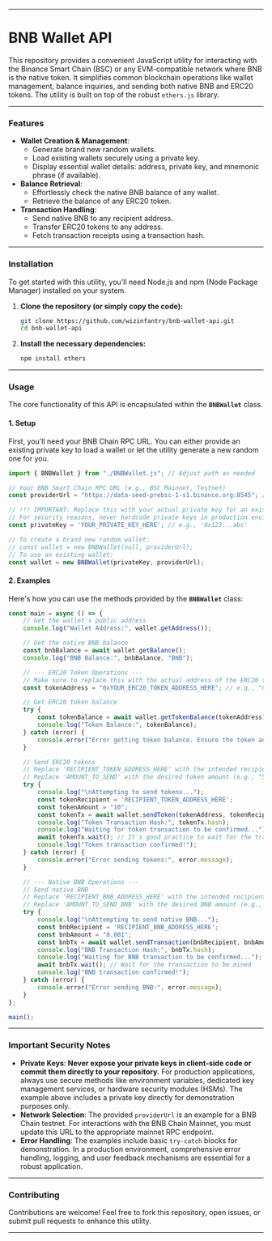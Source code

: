 -----

# BNB Wallet API

This repository provides a convenient JavaScript utility for interacting with the Binance Smart Chain (BSC) or any EVM-compatible network where BNB is the native token. It simplifies common blockchain operations like wallet management, balance inquiries, and sending both native BNB and ERC20 tokens. The utility is built on top of the robust `ethers.js` library.

-----

### Features

  * **Wallet Creation & Management**:
      * Generate brand new random wallets.
      * Load existing wallets securely using a private key.
      * Display essential wallet details: address, private key, and mnemonic phrase (if available).
  * **Balance Retrieval**:
      * Effortlessly check the native BNB balance of any wallet.
      * Retrieve the balance of any ERC20 token.
  * **Transaction Handling**:
      * Send native BNB to any recipient address.
      * Transfer ERC20 tokens to any address.
      * Fetch transaction receipts using a transaction hash.

-----

### Installation

To get started with this utility, you'll need Node.js and npm (Node Package Manager) installed on your system.

1.  **Clone the repository (or simply copy the code):**

    ```bash
    git clone https://github.com/wizinfantry/bnb-wallet-api.git
    cd bnb-wallet-api
    ```

2.  **Install the necessary dependencies:**

    ```bash
    npm install ethers
    ```

-----

### Usage

The core functionality of this API is encapsulated within the **`BNBWallet`** class.

#### 1\. Setup

First, you'll need your BNB Chain RPC URL. You can either provide an existing private key to load a wallet or let the utility generate a new random one for you.

```javascript
import { BNBWallet } from "./BNBWallet.js"; // Adjust path as needed

// Your BNB Smart Chain RPC URL (e.g., BSC Mainnet, Testnet)
const providerUrl = "https://data-seed-prebsc-1-s1.binance.org:8545"; // Example Testnet RPC

// !!! IMPORTANT: Replace this with your actual private key for an existing wallet.
// For security reasons, never hardcode private keys in production environments.
const privateKey = 'YOUR_PRIVATE_KEY_HERE'; // e.g., '0x123...abc'

// To create a brand new random wallet:
// const wallet = new BNBWallet(null, providerUrl);
// To use an existing wallet:
const wallet = new BNBWallet(privateKey, providerUrl);
```

#### 2\. Examples

Here's how you can use the methods provided by the **`BNBWallet`** class:

```javascript
const main = async () => {
    // Get the wallet's public address
    console.log("Wallet Address:", wallet.getAddress());

    // Get the native BNB balance
    const bnbBalance = await wallet.getBalance();
    console.log("BNB Balance:", bnbBalance, "BNB");

    // --- ERC20 Token Operations ---
    // Make sure to replace this with the actual address of the ERC20 token you wish to interact with
    const tokenAddress = "0xYOUR_ERC20_TOKEN_ADDRESS_HERE"; // e.g., "0xAbc...123"

    // Get ERC20 token balance
    try {
        const tokenBalance = await wallet.getTokenBalance(tokenAddress);
        console.log("Token Balance:", tokenBalance);
    } catch (error) {
        console.error("Error getting token balance. Ensure the token address is correct and the network is accessible:", error.message);
    }

    // Send ERC20 tokens
    // Replace 'RECIPIENT_TOKEN_ADDRESS_HERE' with the intended recipient's address
    // Replace 'AMOUNT_TO_SEND' with the desired token amount (e.g., "5.5" for 5.5 tokens)
    try {
        console.log("\nAttempting to send tokens...");
        const tokenRecipient = 'RECIPIENT_TOKEN_ADDRESS_HERE';
        const tokenAmount = "10";
        const tokenTx = await wallet.sendToken(tokenAddress, tokenRecipient, tokenAmount);
        console.log("Token Transaction Hash:", tokenTx.hash);
        console.log("Waiting for token transaction to be confirmed...");
        await tokenTx.wait(); // It's good practice to wait for the transaction to be mined
        console.log("Token transaction confirmed!");
    } catch (error) {
        console.error("Error sending tokens:", error.message);
    }

    // --- Native BNB Operations ---
    // Send native BNB
    // Replace 'RECIPIENT_BNB_ADDRESS_HERE' with the intended recipient's address
    // Replace 'AMOUNT_TO_SEND_BNB' with the desired BNB amount (e.g., "0.005")
    try {
        console.log("\nAttempting to send native BNB...");
        const bnbRecipient = 'RECIPIENT_BNB_ADDRESS_HERE';
        const bnbAmount = "0.001";
        const bnbTx = await wallet.sendTransaction(bnbRecipient, bnbAmount);
        console.log("BNB Transaction Hash:", bnbTx.hash);
        console.log("Waiting for BNB transaction to be confirmed...");
        await bnbTx.wait(); // Wait for the transaction to be mined
        console.log("BNB transaction confirmed!");
    } catch (error) {
        console.error("Error sending BNB:", error.message);
    }
};

main();
```

-----

### Important Security Notes

  * **Private Keys**: **Never expose your private keys in client-side code or commit them directly to your repository.** For production applications, always use secure methods like environment variables, dedicated key management services, or hardware security modules (HSMs). The example above includes a private key directly for demonstration purposes only.
  * **Network Selection**: The provided `providerUrl` is an example for a BNB Chain testnet. For interactions with the BNB Chain Mainnet, you must update this URL to the appropriate mainnet RPC endpoint.
  * **Error Handling**: The examples include basic `try-catch` blocks for demonstration. In a production environment, comprehensive error handling, logging, and user feedback mechanisms are essential for a robust application.

-----

### Contributing

Contributions are welcome\! Feel free to fork this repository, open issues, or submit pull requests to enhance this utility.

-----
